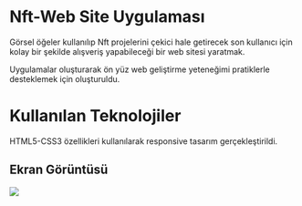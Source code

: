 <h1>Nft-Web Site Uygulaması</h1>
Görsel öğeler kullanılıp Nft projelerini çekici hale getirecek son kullanıcı için kolay bir şekilde alışveriş yapabileceği bir web sitesi yaratmak.

Uygulamalar oluşturarak ön yüz web geliştirme yeteneğimi pratiklerle desteklemek için oluşturuldu.



<h1> Kullanılan Teknolojiler </h1>

HTML5-CSS3 özellikleri kullanılarak responsive tasarım gerçekleştirildi.

<h2> Ekran Görüntüsü </h2>

![](Nft-Project.gif)

